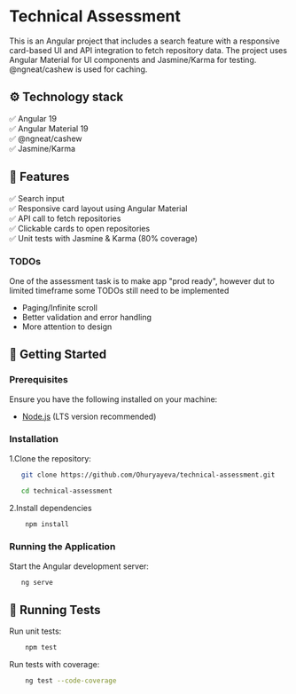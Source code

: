 # **Technical Assessment**

This is an Angular project that includes a search feature with a responsive card-based UI and API integration to fetch repository data. The project uses Angular Material for UI components and Jasmine/Karma for testing.
@ngneat/cashew is used for caching.

## ⚙️ Technology stack 
✅ Angular 19  
✅ Angular Material 19  
✅ @ngneat/cashew  
✅ Jasmine/Karma

## 📌 Features
✅ Search input  
✅ Responsive card layout using Angular Material  
✅ API call to fetch repositories  
✅ Clickable cards to open repositories  
✅ Unit tests with Jasmine & Karma (80% coverage)

### TODOs
One of the assessment task is to make app "prod ready", however dut to limited timeframe some TODOs still need to be implemented
* Paging/Infinite scroll
* Better validation and error handling
* More attention to design


## 🚀 **Getting Started**

### **Prerequisites**

Ensure you have the following installed on your machine:

- [Node.js](https://nodejs.org/) (LTS version recommended)

### **Installation**

1.Clone the repository:

```sh
   git clone https://github.com/Ohuryayeva/technical-assessment.git
   ```
```sh
   cd technical-assessment
```

2.Install dependencies
```sh
    npm install
```
### **Running the Application**

Start the Angular development server:

```sh
   ng serve
```

## 🧪 Running Tests
Run unit tests:
```sh
    npm test
```

Run tests with coverage:
```sh
    ng test --code-coverage
```
